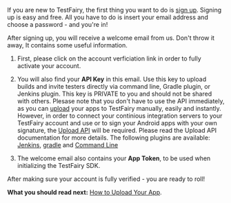 <!-- # Signup and email Verification -->
 
If you are new to TestFairy, the first thing you want to do is [sign up](http://www.testfairy.com/signup). Signing up is easy and free. All you have to do is insert your email address and choose a password - and you're in!

After signing up, you will receive a welcome email from us. Don't throw it away, It contains some useful information.

 1. First, please click on the account verficiation link in order to fully activate your account. 
 
 2. You will also find your **API Key** in this email. Use this key to upload builds and invite testers directly via command line, Gradle plugin, or Jenkins plugin. This key is PRIVATE to you and should not be shared with others.
Plesase note that you don't have to use the API immediately, as you can [upload](Upload.html) your apps to TestFairy manually, easily and instantly. However, in order to connect your continious integration servers to your TestFairy account and use or to sign your Android apps with your own signature, the [Upload API](/Upload_API.html) will be required. Please read the Upload API documentation for more details. The following plugins are available:
[Jenkins](https://wiki.jenkins-ci.org/display/JENKINS/TestFairy+Plugin), 
[gradle](https://github.com/testfairy/testfairy-gradle-plugin) and 
[Command Line](https://github.com/testfairy/command-line-uploader)

 3. The welcome email also contains your **App Token**, to be used when initializing the TestFairy SDK. 

After making sure your account is fully verified - you are ready to roll!

**What you should read next:** [How to Upload Your App](Upload.html).
